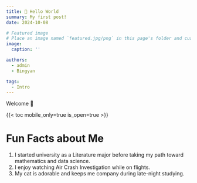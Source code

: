```yaml
---
title: 🎉 Hello World
summary: My first post!
date: 2024-10-08

# Featured image
# Place an image named `featured.jpg/png` in this page's folder and customize its options here.
image:
  caption: ''

authors:
  - admin
  - Bingyan

tags:
  - Intro
---
```


Welcome 👋

{{< toc mobile_only=true is_open=true >}}

# Fun Facts about Me

1. I started university as a Literature major before taking my path toward mathematics and data science.
2. I enjoy watching Air Crash Investigation while on flights.
3. My cat is adorable and keeps me company during late-night studying.